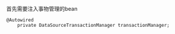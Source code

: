 首先需要注入事物管理的bean

``` stylus
@Autowired
    private DataSourceTransactionManager transactionManager;
```



